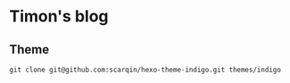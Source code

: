 # Timon's blog

## Theme

```
git clone git@github.com:scarqin/hexo-theme-indigo.git themes/indigo
```
